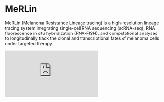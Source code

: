 # MeRLin
MeRLin (Melanoma Resistance Lineage tracing) is a high-resolution lineage tracing system integrating single-cell RNA sequencing (scRNA-seq), RNA fluorescence in situ hybridization (RNA-FISH), and computational analyses to longitudinally track the clonal and transcriptional fates of melanoma cells under targeted therapy.

![image](https://github.com/Yeqing95/MeRLin/blob/main/MeRLin.pdf)
